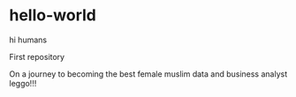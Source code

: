 # hello-world

hi humans

First repository

On a journey to becoming the best female muslim data and business analyst
leggo!!!
